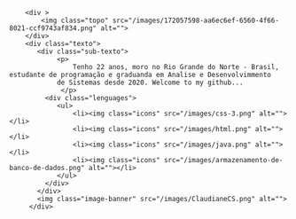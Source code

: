 
 
        <div >
            <img class="topo" src="/images/172057598-aa6ec6ef-6560-4f66-8021-ccf9743af834.png" alt="">
        </div>
        <div class="texto">
           <div class="sub-texto">
                <p>
                    Tenho 22 anos, moro no Rio Grande do Norte - Brasil, estudante de programação e graduanda em Analise e Desenvolvimmento 
                de Sistemas desde 2020. Welcome to my github...
                 </p>
             <div class="lenguages">
                <ul>
                    <li><img class="icons" src="/images/css-3.png" alt=""></li>
                    <li><img class="icons" src="/images/html.png" alt=""></li>
                    <li><img class="icons" src="/images/java.png" alt=""></li>
                    <li><img class="icons" src="/images/armazenamento-de-banco-de-dados.png" alt=""></li>
                </ul>
             </div>
           </div>
           <img class="image-banner" src="/images/ClaudianeCS.png" alt="">
         </div>
 


